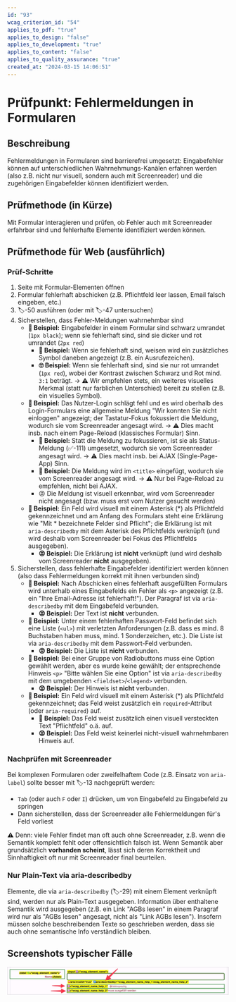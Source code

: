 ```yaml
---
id: "93"
wcag_criterion_id: "54"
applies_to_pdf: "true"
applies_to_design: "false"
applies_to_development: "true"
applies_to_content: "false"
applies_to_quality_assurance: "true"
created_at: "2024-03-15 14:06:51"
---
```


# Prüfpunkt: Fehlermeldungen in Formularen

## Beschreibung

Fehlermeldungen in Formularen sind barrierefrei umgesetzt: Eingabefehler können auf unterschiedlichen Wahrnehmungs-Kanälen erfahren werden (also z.B. nicht nur visuell, sondern auch mit Screenreader) und die zugehörigen Eingabefelder können identifiziert werden.

## Prüfmethode (in Kürze)

Mit Formular interagieren und prüfen, ob Fehler auch mit Screenreader erfahrbar sind und fehlerhafte Elemente identifiziert werden können.

## Prüfmethode für Web (ausführlich)

### Prüf-Schritte

1. Seite mit Formular-Elementen öffnen
1. Formular fehlerhaft abschicken (z.B. Pflichtfeld leer lassen, Email falsch eingeben, etc.)
1. 🏷️-50 ausführen (oder mit 🏷️-47 untersuchen)
1. Sicherstellen, dass Fehler-Meldungen wahrnehmbar sind
    - **🙂 Beispiel:** Eingabefelder in einem Formular sind schwarz umrandet (`1px black`); wenn sie fehlerhaft sind, sind sie dicker und rot umrandet (`2px red`)
        - **🙂 Beispiel:** Wenn sie fehlerhaft sind, weisen wird ein zusätzliches Symbol daneben angezeigt (z.B. ein Ausrufezeichen).
        - **🙄 Beispiel:** Wenn sie fehlerhaft sind, sind sie nur rot umrandet (`1px red`), wobei der Kontrast zwischen Schwarz und Rot mind. `3:1` beträgt. → ⚠️ Wir empfehlen stets, ein weiteres visuelles Merkmal (statt nur farblichen Unterschied) bereit zu stellen (z.B. ein visuelles Symbol).
    - **🙂 Beispiel:** Das Nutzer-Login schlägt fehl und es wird oberhalb des Login-Formulars eine allgemeine Meldung "Wir konnten Sie nicht einloggen" angezeigt; der Tastatur-Fokus fokussiert die Meldung, wodurch sie vom Screenreader angesagt wird. → ⚠️ Dies macht insb. nach einem Page-Reload (klassisches Formular) Sinn.
        - **🙂 Beispiel:** Statt die Meldung zu fokussieren, ist sie als Status-Meldung (✅-111) umgesetzt, wodurch sie vom Screenreader angesagt wird. → ⚠️ Dies macht insb. bei AJAX (Single-Page-App) Sinn.
        - **🙂 Beispiel:** Die Meldung wird im `<title>` eingefügt, wodurch sie vom Screenreader angesagt wird. → ⚠️ Nur bei Page-Reload zu empfehlen, nicht bei AJAX.
        - 😡 Die Meldung ist visuell erkennbar, wird vom Screenreader nicht angesagt (bzw. muss erst vom Nutzer gesucht werden)
    - **🙂 Beispiel:** Ein Feld wird visuell mit einem Asterisk (*) als Pflichtfeld gekennzeichnet und am Anfang des Formulars steht eine Erklärung wie "Mit * bezeichnete Felder sind Pflicht"; die Erklärung ist mit `aria-describedby` mit dem Asterisk des Pflichtfelds verknüpft (und wird deshalb vom Screenreader bei Fokus des Pflichtfelds ausgegeben).
        - **😡 Beispiel:** Die Erklärung ist **nicht** verknüpft (und wird deshalb vom Screenreader **nicht** ausgegeben).
1. Sicherstellen, dass fehlerhafte Eingabefelder identifiziert werden können (also dass Fehlermeldungen korrekt mit ihnen verbunden sind)
    - **🙂 Beispiel:** Nach Abschicken eines fehlerhaft ausgefüllten Formulars wird unterhalb eines Eingabefelds ein Fehler als `<p>` angezeigt (z.B. ein "Ihre Email-Adresse ist fehlerhaft!"). Der Paragraf ist via `aria-describedby` mit dem Eingabefeld verbunden.
        - **😡 Beispiel:** Der Text ist **nicht** verbunden.
    - **🙂 Beispiel:** Unter einem fehlerhaften Passwort-Feld befindet sich eine Liste (`<ul>`) mit verletzten Anforderungen (z.B. dass es mind. 8 Buchstaben haben muss, mind. 1 Sonderzeichen, etc.). Die Liste ist via `aria-describedby` mit dem Passwort-Feld verbunden.
        - **😡 Beispiel:** Die Liste ist **nicht** verbunden.
    - **🙂 Beispiel:** Bei einer Gruppe von Radiobuttons muss eine Option gewählt werden, aber es wurde keine gewählt; der entsprechende Hinweis `<p>` "Bitte wählen Sie eine Option" ist via `aria-describedby` mit dem umgebenden `<fieldset>`/`<legend>` verbunden.
        - **😡 Beispiel:** Der Hinweis ist **nicht** verbunden.
    - **🙂 Beispiel:** Ein Feld wird visuell mit einem Asterisk (*) als Pflichtfeld gekennzeichnet; das Feld weist zusätzlich ein `required`-Attribut (oder `aria-required`) auf.
        - **🙂 Beispiel:** Das Feld weist zusätzlich einen visuell versteckten Text "Pflichtfeld" o.ä. auf.
        - **😡 Beispiel:** Das Feld weist keinerlei nicht-visuell wahrnehmbaren Hinweis auf.

### Nachprüfen mit Screenreader

Bei komplexen Formularen oder zweifelhaftem Code (z.B. Einsatz von `aria-label`) sollte besser mit 🏷️-13 nachgeprüft werden:

- `Tab` (oder auch `F` oder `I`) drücken, um von Eingabefeld zu Eingabefeld zu springen
- Dann sicherstellen, dass der Screenreader alle Fehlermeldungen für's Feld vorliest

⚠️ Denn: viele Fehler findet man oft auch ohne Screenreader, z.B. wenn die Semantik komplett fehlt oder offensichtlich falsch ist. Wenn Semantik aber grundsätzlich **vorhanden scheint**, lässt sich deren Korrektheit und Sinnhaftigkeit oft nur mit Screenreader final beurteilen.

### Nur Plain-Text via aria-describedby

Elemente, die via `aria-describedby` (🏷️-29) mit einem Element verknüpft sind, werden nur als Plain-Text ausgegeben. Information über enthaltene Semantik wird ausgegeben (z.B. ein Link "AGBs lesen" in einem Paragraf wird nur als "AGBs lesen" angesagt, nicht als "Link AGBs lesen"). Insofern müssen solche beschreibenden Texte so geschrieben werden, dass sie auch ohne semantische Info verständlich bleiben.

## Screenshots typischer Fälle

![Fehlermeldungen in A4AA](images/fehlermeldungen-in-a4aa.png)